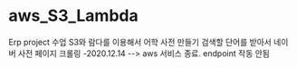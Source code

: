 # aws_S3_Lambda
  Erp project 수업 
  S3와 람다를 이용해서 어학 사전 만들기
  검색할 단어를 받아서 네이버 사전 페이지 크롤링
  -2020.12.14 --> aws 서비스 종료. endpoint 작동 안됨
